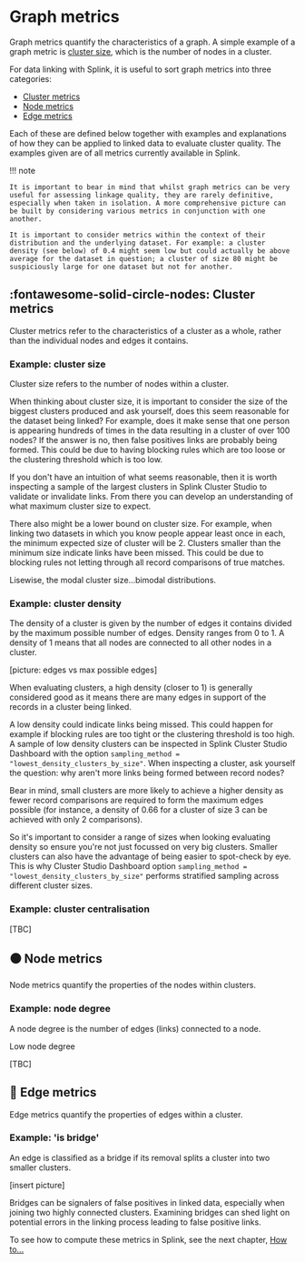 # Graph metrics

Graph metrics quantify the characteristics of a graph. A simple example of a graph metric is [cluster size](), which is the number of nodes in a cluster.

For data linking with Splink, it is useful to sort graph metrics into three categories:

* [Cluster metrics]()
* [Node metrics]()
* [Edge metrics]()

Each of these are defined below together with examples and explanations of how they can be applied to linked data to evaluate cluster quality. The examples given are of all metrics currently available in Splink.

!!! note

    It is important to bear in mind that whilst graph metrics can be very useful for assessing linkage quality, they are rarely definitive, especially when taken in isolation. A more comprehensive picture can be built by considering various metrics in conjunction with one another.

    It is important to consider metrics within the context of their distribution and the underlying dataset. For example: a cluster density (see below) of 0.4 might seem low but could actually be above average for the dataset in question; a cluster of size 80 might be suspiciously large for one dataset but not for another.

## :fontawesome-solid-circle-nodes: Cluster metrics

Cluster metrics refer to the characteristics of a cluster as a whole, rather than the individual nodes and edges it contains.

### Example: cluster size

Cluster size refers to the number of nodes within a cluster.

When thinking about cluster size, it is important to consider the size of the biggest clusters produced and ask yourself, does this seem reasonable for the dataset being linked? For example, does it make sense that one person is appearing hundreds of times in the data resulting in a cluster of over 100 nodes? If the answer is no, then false positives links are probably being formed. This could be due to having blocking rules which are too loose or the clustering threshold which is too low.

If you don't have an intuition of what seems reasonable, then it is worth inspecting a sample of the largest clusters in Splink Cluster Studio to validate or invalidate links. From there you can develop an understanding of what maximum cluster size to expect.

There also might be a lower bound on cluster size. For example, when linking two datasets in which you know people appear least once in each, the minimum expected size of cluster will be 2. Clusters smaller than the minimum size indicate links have been missed. This could be due to blocking rules not letting through all record comparisons of true matches.

Lisewise, the modal cluster size...bimodal distributions.


### Example: cluster density

The density of a cluster is given by the number of edges it contains divided by the maximum possible number of edges. Density ranges from 0 to 1. A density of 1 means that all nodes are connected to all other nodes in a cluster.

[picture: edges vs max possible edges]

When evaluating clusters, a high density (closer to 1) is generally considered good as it means there are many edges in support of the records in a cluster being linked.

A low density could indicate links being missed. This could happen for example if blocking rules are too tight or the clustering threshold is too high.
A sample of low density clusters can be inspected in Splink Cluster Studio Dashboard with the option `sampling_method = "lowest_density_clusters_by_size"`. When inspecting a cluster, ask yourself the question: why aren't more links being formed between record nodes?

Bear in mind, small clusters are more likely to achieve a higher density as fewer record comparisons are required to form the maximum edges possible (for instance, a density of 0.66 for a cluster of size 3 can be achieved with only 2 comparisons).

So it's important to consider a range of sizes when looking evaluating density so ensure you're not just focussed on very big clusters. Smaller clusters can also have the advantage of being easier to spot-check by eye. This is why Cluster Studio Dashboard option `sampling_method = "lowest_density_clusters_by_size"` performs stratified sampling across different cluster sizes.

<!-- With each increase in N, the number of possible edges increases. It might be 'harder' for bigger clusters to attain a higher density because blocking rules may prevent all record comparisons of nodes within a cluster. -->

### Example: cluster centralisation

[TBC]

## ⚫️ Node metrics

Node metrics quantify the properties of the nodes within clusters.

### Example: node degree

A node degree is the number of edges (links) connected to a node.

<!-- within clusters or across clusters?

High node degree also places more pressure on a node to be a legitimate member of a cluster as its removal could dramatically change the cluster’s structure. Therefore...  -->

Low node degree

[TBC]

## 🔗 Edge metrics

Edge metrics quantify the properties of edges within a cluster. 

### Example: 'is bridge'

An edge is classified as a bridge if its removal splits a cluster into two smaller clusters.

[insert picture]

Bridges can be signalers of false positives in linked data, especially when joining two highly connected clusters. Examining bridges can shed light on potential errors in the linking process leading to false positive links.

To see how to compute these metrics in Splink, see the next chapter, [How to...]()